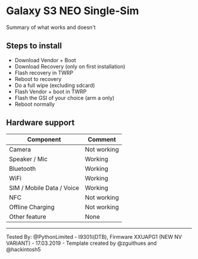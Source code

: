 # Galaxy S3 NEO Single-Sim

Summary of what works and doesn't

## Steps to install

* Download Vendor + Boot
* Download Recovery (only on first installation)
* Flash recovery in TWRP
* Reboot to recovery
* Do a full wipe (excluding sdcard)
* Flash Vendor + boot in TWRP
* Flash the GSI of your choice (arm a only)
* Reboot normally

## Hardware support

| Component                 |      Comment                                              |
|---------------------------|-----------------------------------------------------------|
| Camera                    | Not working                                                    |
| Speaker / Mic             | Working                                                    |
| Bluetooth                 | Working                                                    |
| WiFi                      | Working                                                    |
| SIM / Mobile Data / Voice | Working                                                    |
| NFC                       | Not working                                                    |
| Offline Charging          | Not working                                                    |
| Other feature             | None                                                    |
---

Tested By: @PythonLimited - I9301i(DTB), Firmware XXUAPG1 (NEW NV VARIANT) - 17.03.2019 - Template created by @zguithues and @hackintosh5